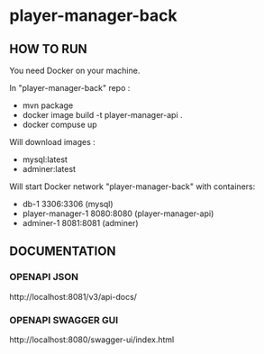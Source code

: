 # player-manager-back

## HOW TO RUN

You need Docker on your machine.

In "player-manager-back" repo :
- mvn package
- docker image build -t player-manager-api .
- docker compuse up

Will download images :
- mysql:latest
- adminer:latest

Will start Docker network "player-manager-back" with containers:
- db-1 3306:3306 (mysql)
- player-manager-1 8080:8080 (player-manager-api)
- adminer-1 8081:8081 (adminer)


## DOCUMENTATION
 ### OPENAPI JSON
 http://localhost:8081/v3/api-docs/

 ### OPENAPI SWAGGER GUI
http://localhost:8080/swagger-ui/index.html


